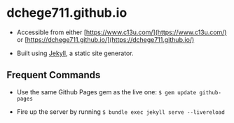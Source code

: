 # dchege711.github.io

* Accessible from either [https://www.c13u.com/](https://www.c13u.com/) or [https://dchege711.github.io/](https://dchege711.github.io/)

* Built using [Jekyll](https://jekyllrb.com/docs/home/), a static site generator.

## Frequent Commands

* Use the same Github Pages gem as the live one: `$ gem update github-pages`

* Fire up the server by running `$ bundle exec jekyll serve --livereload`